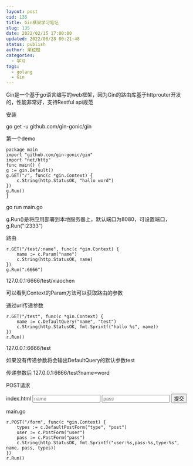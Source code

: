 ```yaml
---
layout: post
cid: 135
title: Gin框架学习笔记
slug: 135
date: 2022/02/15 17:00:00
updated: 2022/08/28 00:21:48
status: publish
author: 果粒橙
categories: 
  - 学习
tags: 
  - golang
  - Gin
---
```



Gin是一个基于go语言编写的web框架，因为Gin的路由库基于httprouter开发的，性能非常好，支持Restful api规范


安装

go get -u github.com/gin-gonic/gin


第一个demo

    package main
    import "github.com/gin-gonic/gin"
    import "net/http"
    func main() {
	g := gin.Default()
	g.GET("/", func(c *gin.Context) {
		c.String(http.StatusOK, "hallo word")
	})
	g.Run()
    }


go run main.go

g.Run()是将应用部署到本地服务器上，默认端口为8080，可设置端口，g.Run(":2333")


路由

    r.GET("/test/:name", func(c *gin.Context) {
        name := c.Param("name")
        c.String(http.StatusOK, name)
    })
    g.Run(":6666")

127.0.0.1:6666/test/xiaochen

可以看到Context的Param方法可以获取路由的参数


通过url传递参数

    r.GET("/test", func(c *gin.Context) {
        name := c.DefaultQuery("name", "test")
        c.String(http.StatusOK, fmt.Sprintf("hallo %s", name))
    })
    r.Run()

127.0.0.1:6666/test

如果没有传递参数将会输出DefaultQuery的默认参数test


传递参数后 127.0.0.1:6666/test?name=word

POST请求

index.html
    <input type="text" name="user" placeholder="name">
    <input type="password" name="pass" placeholder="pass">
    <input type="submit" value="提交">

main.go

    r.POST("/form", func(c *gin.Context) {
        types := c.DefaultPostForm("type", "post")
        user := c.PostForm("user")
        pass := c.PostForm("pass")
        c.String(http.StatusOK, fmt.Sprintf("user:%s,pass:%s,type:%s", name, pass, types))
    })
    r.Run()


